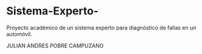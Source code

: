 # Sistema-Experto-
Proyecto académico de un sistema experto para diagnóstico de fallas en un automóvil.

JULIAN ANDRES POBRE CAMPUZANO

